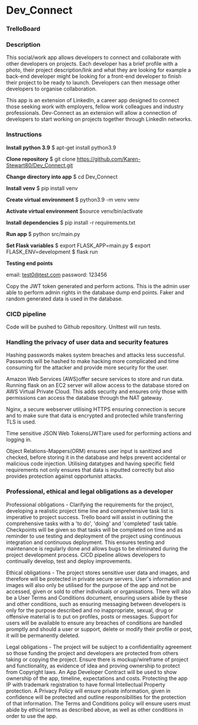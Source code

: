 # Dev_Connect

### TrelloBoard

### Description

This social/work app allows developers to connect and collaborate with other developers on projects. Each developer has a brief profile with a photo, their project description/link and what they are looking for example a back-end developer might be looking for a front-end developer to finish their project to be ready to launch. Developers can then message other developers to organise collaboration. 

This app is an extension of LinkedIn, a career app designed to connect those seeking work with employers, fellow work colleagues and industry professionals. Dev-Connect as an extension will allow a connection of developers to start working on projects together through LinkedIn networks.

### Instructions
**Install python 3.9**
$ apt-get install python3.9

**Clone repository**
$ git clone https://github.com/Karen-Stewart80/Dev_Connect.git

**Change directory into app**
$ cd Dev_Connect

**Install venv**
$ pip install venv

**Create virtual environment**
$ python3.9 -m venv venv

**Activate virtual environment**
$source venv/bin/activate

**Install dependencies**
$ pip install -r requirements.txt

**Run app**
$ python src/main.py

**Set Flask variables**
$ export FLASK_APP=main.py
$ export FLASK_ENV=development
$ flask run

**Testing end points**

email: test0@test.com
password: 123456

Copy the JWT token generated and perform actions. This is the admin user able to perform admin rights in the database dump end points. Faker and random generated data is used in the database.


### CICD pipeline
Code will be pushed to Github repository. Unittest will run tests.


### Handling the privacy of user data and security features

Hashing passwords makes system breaches and attacks less successful. Passwords will be hashed to make hacking more complicated and time consuming for the attacker and provide more security for the user.

Amazon Web Services (AWS)offer secure services to store and run data. Running flask on an EC2 server will allow access to the database stored on AWS Virtual Private Cloud. This adds security and ensures only those with permissions can access the database through the NAT gateway. 

Nginx, a secure webserver utilising HTTPS ensuring connection is secure and to make sure that data is encrypted and protected while transferring TLS is used.

Time sensitive JSON Web Tokens(JWT)are used for performing actions and logging in.

Object Relations-Mappers(ORM) ensures user input is sanitized and checked, before storing it in the database and helps prevent accidental or malicious code injection. Utilising datatypes and having specific field requirements not only ensures that data is inputted correctly but also provides protection against opportunist attacks. 


### Professional, ethical and legal obligations as a developer

Professional obligations - Clarifying the requirements for the project, developing a realistic project time line and comprehensive task list is imperative to project success. Trello board will assist in outlining the comprehensive tasks with a 'to do', 'doing' and 'completed' task table. Checkpoints will be given so that tasks will be completed on time and as reminder to use testing and deployment of the project using continuous integration and continuous deployment. This ensures testing and maintenance is regularly done and allows bugs to be eliminated during the project development process. CICD pipeline allows developers to continually develop, test and deploy improvements.

Ethical obligations - The project stores sensitive user data and images, and therefore will be protected in private secure servers. User's information and images will also only be utilised for the purpose of the app and not be accessed, given or sold to other individuals or organisations. There will also be a User Terms and Conditions document, ensuring users abide by these and other conditions, such as ensuring messaging between developers is only for the purpose described and no inappropriate, sexual, drug or offensive material is to put on profiles, posts or messages. Support for users will be available to ensure any breaches of conditions are handled promptly and should a user or support, delete or modify their profile or post, it will be permanently deleted.

Legal obligations - The project will be subject to a confidentiality agreement so those funding the project and developers are protected from others taking or copying the project. 
Ensure there is mockup/wireframe of project and functionality, as evidence of idea and proving ownership to protect from Copyright laws.
An App Developer Contract will be used to show ownership of the app, timeline, expectations and costs.
Protecting the app IP with trademark registration to have formal Intellectual Property protection.
A Privacy Policy will ensure private information, given in confidence will be protected and outline responsibilities for the protection of that information.
The Terms and Conditions policy will ensure users must abide by ethical terms as described above, as well as other conditions in order to use the app.





 
